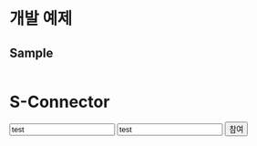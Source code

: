 # 개발 예제

## Sample

  <html>
  <header>
    <script src="./lib/s-connector-lib.js"></script>
    <script src="https://code.jquery.com/jquery-2.2.1.min.js"></script>
    <script>
      // 아래 로직은 개발사 측의 서버에서 호출 하여 응답 주도록 하여야 합니다.
      // accessKey, secretKey 은 유출 될시에 해킹의 워험이 있습니다.
      // 개발시 accessKey, secretKey 값을 개발용과 서비스용으로 따로 발급 받으셔야 합니다.
      var serverCall = {
        auth: function(){
          return $.ajax({
              type: "POST",
              url : "https://api.interwater.biz/v1/auth",
              data : {
                "accessKey": "1qdsxjvf8fd",
                "secretKey":"17cc9b1b72b738911b8a6412a17a7e4c08c78181c72d8f0373065af665410ee802471efef2aaabb13681a5b21447c45e491511b48f11e513bdd7340763006f5313a6d459837dc7be406d9fcf29869f70414afe05439295559a07301f6915abffd2c8e43f807f0a76a02ebdc0b92aed8f88dbd1"
              },
              dataType: "json"
          });
        }
      };
      window.onload = function () {
        var sElement = document.getElementById("s-element");
        var sConnector = new SConnector.default(sElement, "https://remote.interwater.biz");
        var joinElement = document.getElementById("join");
        joinElement.onclick = (e) => {
          sElement.style = "width: 100%; height: 100%;margin: 5px;";
          try {
            var success = function(response) {
              // {"status":true,"data":{"accessToken":"xxx"}}
              console.log(response.data.accessToken)
              var userName = document.getElementById("userName");
              var roomName = document.getElementById("roomName");
              var join = {
                userName: userName.value,
                roomName: roomName.value,
                accesstoken: response.data.accessToken
              };
              sConnector.joinRoom(join);
            }
            serverCall.auth().done(success);
          } catch (e) {
            console.error(e);
          }
        };
      };
    </script>
  </header>
  <h1>S-Connector</h1>
  <div>
    <input id="userName" type="text" placeholder="사용자명" value="test" />
    <input id="roomName" type="text" placeholder="회의실명" value="test" />
    <button id="join">참여</button>
  </div>
  <div id="s-element"></div>
</html>
